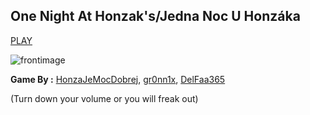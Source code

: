 ## One Night At Honzak's/Jedna Noc U Honzáka
[PLAY](https://honzajemocdobrej.github.io/FNAF-BANGERos/)

![frontimage](https://user-images.githubusercontent.com/100243642/233171182-486a312b-473c-49c0-8e92-45518714ad81.png)


<b>Game By :</b> [HonzaJeMocDobrej](https://github.com/HonzaJeMocDobrej), [gr0nn1x](https://github.com/gr0nn1x), [DelFaa365](https://github.com/DelFaa365)



(Turn down your volume or you will freak out)
